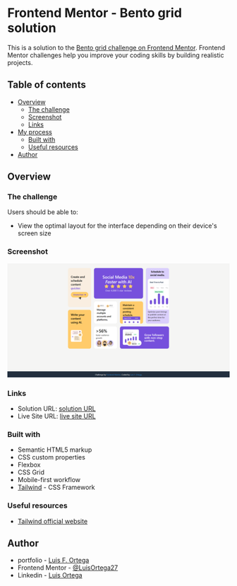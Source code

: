 # Frontend Mentor - Bento grid solution

This is a solution to the [Bento grid challenge on Frontend Mentor](https://www.frontendmentor.io/challenges/bento-grid-RMydElrlOj). Frontend Mentor challenges help you improve your coding skills by building realistic projects. 

## Table of contents

- [Overview](#overview)
  - [The challenge](#the-challenge)
  - [Screenshot](#screenshot)
  - [Links](#links)
- [My process](#my-process)
  - [Built with](#built-with)
  - [Useful resources](#useful-resources)
- [Author](#author)


## Overview

### The challenge

Users should be able to:

- View the optimal layout for the interface depending on their device's screen size

### Screenshot

![](./assets/images/bento-grid-main.png)

### Links

- Solution URL: [solution URL](https://your-solution-url.com)
- Live Site URL: [live site URL](https://github.com/LuisOrtega27/bento-grid-main)

### Built with

- Semantic HTML5 markup
- CSS custom properties
- Flexbox
- CSS Grid
- Mobile-first workflow
- [Tailwind](https://tailwindcss.com) - CSS Framework

### Useful resources

- [Tailwind official website](https://tailwindcss.com)

## Author

- portfolio - [Luis F. Ortega](https://luisortega27.github.io/portfolio/)
- Frontend Mentor - [@LuisOrtega27](https://www.frontendmentor.io/profile/LuisOrtega27)
- Linkedin - [Luis Ortega](https://www.linkedin.com/in/luis-ortega-408127243/)
